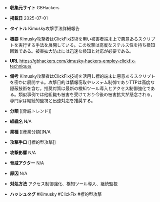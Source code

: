 - **収集元サイト**
GBHackers

- **掲載日**
2025-07-01

- **タイトル**
Kimusky攻撃手法詳細報告

- **概要**
Kimusky攻撃者はClickFix技術を用い被害者端末上で悪意あるスクリプトを実行する手法を展開している。この攻撃は高度なステルス性を持ち検知困難である。被害拡大防止には迅速な検知と対応が必要である。

- **URL**
https://gbhackers.com/kimusky-hackers-employ-clickfix-technique/

- **備考**
Kimusky攻撃者はClickFix技術を活用し標的端末に悪意あるスクリプトを密かに展開する。攻撃目的は情報窃取やシステム制御でありTTPは高度な隠蔽技術を含む。推奨対策は最新の検知ツール導入とアクセス制御強化である。類似事例では他組織も被害を受けており今後の被害拡大が懸念される。専門家は継続的監視と迅速対応を推奨する。

- **分類**
[[脅威トレンド]]

- **組織名**
N/A

- **業種**
[[産業分類]]N/A

- **攻撃手口**
[[標的型攻撃]]

- **攻撃影響**
N/A

- **脅威アクター**
N/A

- **原因**
N/A

- **対処方法**
アクセス制御強化、検知ツール導入、継続監視

- **ハッシュタグ**
#Kimusky #ClickFix #標的型攻撃
